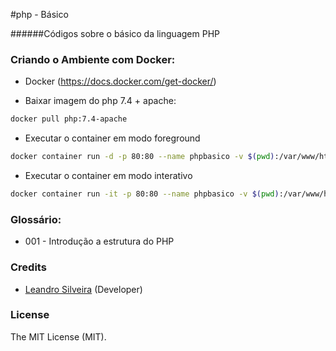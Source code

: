 #php - Básico

######Códigos sobre o básico da linguagem PHP

### Criando o Ambiente com Docker:

- Docker (https://docs.docker.com/get-docker/)

- Baixar imagem do php 7.4 + apache:
```bash
docker pull php:7.4-apache
```

- Executar o container em modo foreground 
```bash
docker container run -d -p 80:80 --name phpbasico -v $(pwd):/var/www/html php:7.4-apache
```

- Executar o container em modo interativo
```bash
docker container run -it -p 80:80 --name phpbasico -v $(pwd):/var/www/html php:7.4-apache /bin/bash
```

### Glossário:

- 001 - Introdução a estrutura do PHP

### Credits

- [Leandro Silveira](https://github.com/silveirajedi) (Developer)

### License

The MIT License (MIT).
